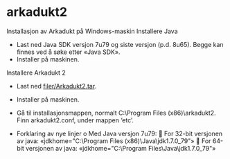 # arkadukt2
Installasjon av Arkadukt på Windows-maskin
Installere Java
-	Last ned Java SDK versjon 7u79 og siste versjon (p.d. 8u65). Begge kan finnes ved å søke etter «Java SDK».
-	Installer på maskinen.

Installere Arkadukt 2
-	Last ned [filer/Arkadukt2.tar](https://github.com/joergen-vs/arkadukt2/blob/d1cbf19e6daab2cfb8efe4df5579407705ad3eb6/filer/Arkadukt2.tar?raw=true).
-	Installer på maskinen.
-	Gå til installasjonsmappen, normalt C:\Program Files (x86)\arkadukt2. Finn arkadukt2.conf, under mappen ‘etc’.
 
-	Forklaring av nye linjer
o	Med Java versjon 7u79:
	For 32-bit versjonen av java: «jdkhome="C:\Program Files (x86)\Java\jdk1.7.0_79"»
	For 64-bit versjonen av java: «jdkhome="C:\Program Files\Java\jdk1.7.0_79"»
